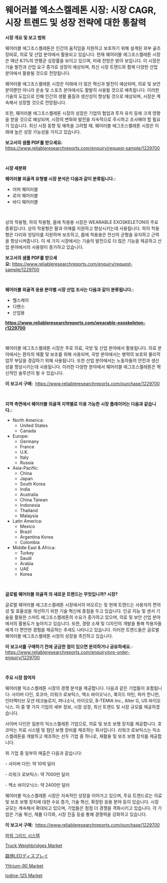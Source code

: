 <p><h1>웨어러블 엑소스켈레톤 시장: 시장 CAGR, 시장 트렌드 및 성장 전략에 대한 통찰력</h1></p><p><strong>시장 개요 및 보고 범위</strong></p>
<p><p>웨어러블 에그조스켈레톤은 인간의 움직임을 지원하고 보호하기 위해 설계된 외부 골조 장비로, 의료 및 산업 분야에서 활용되고 있습니다. 현재 웨어러블 에그조스켈레톤 시장은 매년 6.1%의 연평균 성장률을 보이고 있으며, 미래 전망은 밝아 보입니다. 이 시장은 기술 발전과 산업 요구 증가로 성장이 예상되며, 최신 시장 트렌드와 함께 다양한 산업 분야에서 활용될 것으로 전망됩니다.</p><p>웨어러블 에그조스켈레톤 시장은 미래에 더 많은 혁신과 발전이 예상되며, 의료 및 보안 분야뿐만 아니라 운송 및 스포츠 분야에서도 활발히 사용될 것으로 예측됩니다. 이러한 기술의 도입으로 인해 인간의 생활 품질과 생산성이 향상될 것으로 예상되며, 시장은 계속해서 성장할 것으로 전망됩니다.</p><p>또한, 웨어러블 에그조스켈레톤 시장의 성장은 기업의 협업과 투자 유치 등에 크게 영향을 받을 것으로 예상되며, 시장의 변화와 발전을 지속적으로 주시하고 조사해야 할 필요가 있습니다. 최신 시장 동향 및 예측을 고려할 때, 웨어러블 에그조스켈레톤 시장은 미래에 높은 성장 가능성을 가지고 있습니다.</p></p>
<p><strong>보고서의 샘플 PDF를 받으세요:</strong> <a href="https://www.reliableresearchreports.com/enquiry/request-sample/1229700">https://www.reliableresearchreports.com/enquiry/request-sample/1229700</a></p>
<p>&nbsp;</p>
<p><strong>시장 세분화</strong></p>
<p><strong>웨어러블 외골격 유형별 시장 분석은 다음과 같이 분류됩니다.:</strong></p>
<p><ul><li>어퍼 웨어러블</li><li>로어 웨어러블</li><li>바디 웨어러블</li></ul></p>
<p>&nbsp;</p>
<p><p>상의 착용형, 하의 착용형, 몸에 착용용 시장은 WEARABLE EXOSKELETON의 주요 종류입니다. 상의 착용형은 팔과 어깨를 지원하고 향상시키는데 사용됩니다. 하의 착용형은 다리와 엉덩이를 지원하며 보조하고, 몸에 착용용은 전신의 균형을 유지하고 근력을 향상시켜줍니다. 이 세 가지 시장에서는 기술의 발전으로 더 많은 기능을 제공하고 산업 분야에서의 사용량이 증가하고 있습니다.</p></p>
<p><strong>보고서의 샘플 PDF를 받으세요:</strong>&nbsp;<a href="https://www.reliableresearchreports.com/enquiry/request-sample/1229700">https://www.reliableresearchreports.com/enquiry/request-sample/1229700</a></p>
<p>&nbsp;</p>
<p><strong> 웨어러블 외골격 응용 분야별 시장 산업 조사는 다음과 같이 분류됩니다.:</strong></p>
<p><ul><li>헬스케어</li><li>디펜스</li><li>산업용</li></ul></p>
<p><strong><a href="https://www.reliableresearchreports.com/wearable-exoskeleton-r1229700">https://www.reliableresearchreports.com/wearable-exoskeleton-r1229700</a></strong></p>
<p>&nbsp;</p>
<p><p>웨어러블 에그조스켈레톤 시장은 주로 의료, 국방 및 산업 분야에서 활용됩니다. 의료 분야에서는 환자의 재활 및 보조를 위해 사용되며, 국방 분야에서는 병력의 보호와 물리적 업무 부담을 경감하기 위해 사용됩니다. 또한 산업 분야에서는 노동자들의 안전과 생산성을 향상시키는데 사용됩니다. 이러한 다양한 분야에서 웨어러블 에그조스켈레톤은 혁신적인 솔루션이 될 수 있습니다.</p></p>
<p><strong>이 보고서 구매:</strong>&nbsp; <a href="https://www.reliableresearchreports.com/purchase/1229700">https://www.reliableresearchreports.com/purchase/1229700</a></p>
<p>&nbsp;</p>
<p><strong>지역 측면에서 웨어러블 외골격 지역별로 이용 가능한 시장 플레이어는 다음과 같습니다.:</strong></p>
<p><ul>
    <li>
        North America:
        <ul>
            <li>United States</li>
            <li>Canada</li>
        </ul>
    </li>
    <li>
        Europe:
        <ul>
            <li>Germany</li>
            <li>France</li>
            <li>U.K.</li>
            <li>Italy</li>
            <li>Russia</li>
        </ul>
    </li>
    <li>
        Asia-Pacific:
        <ul>
            <li>China</li>
            <li>Japan</li>
            <li>South Korea</li>
            <li>India</li>
            <li>Australia</li>
            <li>China Taiwan</li>
            <li>Indonesia</li>
            <li>Thailand</li>
            <li>Malaysia</li>
        </ul>
    </li>
    <li>
        Latin America:
        <ul>
            <li>Mexico</li>
            <li>Brazil</li>
            <li>Argentina Korea</li>
            <li>Colombia</li>
        </ul>
    </li>
    <li>
        Middle East & Africa:
        <ul>
            <li>Turkey</li>
            <li>Saudi</li>
            <li>Arabia</li>
            <li>UAE</li>
            <li>Korea</li>
        </ul>
    </li>
    </ul></p>
<p>&nbsp;</p>
<p><strong>글로벌 웨어러블 외골격 의 새로운 트렌드는 무엇입니까? 시장?</strong></p>
<p><p>글로벌 웨어러블 에그조스켈레톤 시장에서의 떠오르는 및 현재 트렌드는 사용자의 편의성 및 효율성을 개선하기 위한 기술 혁신에 중점을 두고 있습니다. 인공 지능 및 센서 기술을 활용한 스마트 에그조스켈레톤의 수요가 증가하고 있으며, 의료 및 보안 산업 분야에서의 활용도가 높아지고 있습니다. 또한, 경량 소재 및 디자인의 개발을 통해 착용자들에게 더 편안한 경험을 제공하는 추세도 나타나고 있습니다. 이러한 트렌드들은 글로벌 웨어러블 에그조스켈레톤 시장의 성장을 촉진하고 있습니다.</p></p>
<p><strong>이 보고서를 구매하기 전에 궁금한 점이 있으면 문의하거나 공유하세요.</strong>- <a href="https://www.reliableresearchreports.com/enquiry/pre-order-enquiry/1229700">https://www.reliableresearchreports.com/enquiry/pre-order-enquiry/1229700</a></p>
<p>&nbsp;</p>
<p><strong>주요 시장 참여자</strong></p>
<p><p>웨어러블 익소스켈레톤 시장의 경쟁 분석을 제공합니다. 다음과 같은 기업들이 포함됩니다: 사이버 다인, 호코마, 리워크 로보틱스, 엑소 바이오닉스, 록히드 마틴, 파커 한니핀, 인터랙티브 모션 테크놀로지, 파나소닉, 마이오모, B-TEMIA Inc., Alter G, US 바이오닉스. 이 중 몇 가지 기업의 세부 정보, 시장 성장, 최신 트렌드 및 시장 규모를 제공하겠습니다.</p><p>사이버 다인은 일본의 익소스켈레톤 기업으로, 의료 및 보조 보행 장치를 제공합니다. 호코마는 치료 시스템 및 첨단 보행 장비를 제조하는 회사입니다. 리워크 로보틱스는 익소스켈레톤을 개발하고 제조하는 선두 기업 중 하나로, 재활용 및 보조 보행 장치를 제공합니다.</p><p>위 기업 중 일부의 매출은 다음과 같습니다:</p><p>- 사이버 다인: 약 10억 달러</p><p>- 리워크 로보틱스: 약 7000만 달러</p><p>- 엑소 바이오닉스: 약 2400만 달러</p><p>웨어러블 익소스켈레톤 시장은 지속적인 성장을 이어가고 있으며, 주요 트렌드로는 의료 및 보조 보행 장치에 대한 수요 증가, 기술 혁신, 확장된 응용 분야 등이 있습니다. 시장 규모는 계속해서 확대되고 있으며, 기업들은 점점 더 경쟁을 격화시키고 있습니다. 각 기업은 기술 혁신, 제품 다각화, 시장 진출 등을 통해 경쟁력을 강화하고 있습니다.</p></p>
<p><strong>이 보고서 구매:</strong>&nbsp;&nbsp;<a href="https://www.reliableresearchreports.com/purchase/1229700">https://www.reliableresearchreports.com/purchase/1229700</a></p>
<p><p><a href="https://medium.com/@lolitanader1/%EC%A0%84%EB%A0%A5-%EA%B7%B8%EB%A6%AC%EB%93%9C-%EC%8B%9C%EC%8A%A4%ED%85%9C-%EC%8B%9C%EC%9E%A5-%EC%9C%A0%ED%98%95-%EC%9D%91%EC%9A%A9-%EB%B0%8F-%EC%A7%80%EB%A6%AC%EC%97%90-%EB%8C%80%ED%95%9C-%ED%8F%AC%EA%B4%84%EC%A0%81-%EC%9D%B8-%ED%8F%89%EA%B0%80-48d7eba6510a">파워 그리드 시스템</a></p><p><a href="https://github.com/okotobwrhuteie/Market-Research-Report-List-2/blob/main/truck-weighbridges-market.md">Truck Weighbridges Market</a></p><p><a href="https://github.com/ycmtqqhvk3273/Market-Research-Report-List-1/blob/main/726281140999.md">路傍LEDディスプレイ</a></p><p><a href="https://www.linkedin.com/pulse/yttrium-90-market-offer-valuable-insights-size-share-trends-xfzef?trackingId=8B%2Fmu0Tb%2FX5NVw0WQzyk1g%3D%3D">Yttrium-90 Market</a></p><p><a href="https://www.linkedin.com/pulse/iodine-125-market-size-trends-growth-outlook-forecasted-5axef?trackingId=G5UH2b5YE6XVvUX1EpYTsw%3D%3D">Iodine-125 Market</a></p></p>